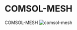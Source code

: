 # COMSOL-MESH
COMSOL-MESH
![comsol-mesh](https://github.com/RoshaSoft/COMSOL-MESH/assets/85801966/42400b9f-f723-4081-85eb-4c0fc56504ae)

